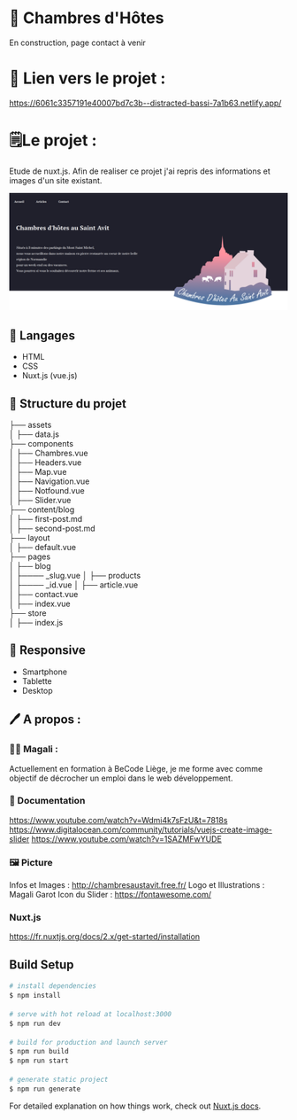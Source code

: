 # 🏡 Chambres d'Hôtes

En construction, page contact à venir

# 🔗 Lien vers le projet : 

https://6061c3357191e40007bd7c3b--distracted-bassi-7a1b63.netlify.app/

# 🗒Le projet :

Etude de nuxt.js. Afin de realiser ce projet j'ai repris des informations et images d'un site existant.

![<Visuel>](/assets/picture/capture.png)

## 🔧 Langages

* HTML
* CSS
* Nuxt.js (vue.js)

## 📁 Structure du projet

├── assets </br>
│ ├── data.js</br>
├── components </br>
│ ├── Chambres.vue</br>
│ ├── Headers.vue</br>
│ ├── Map.vue</br>
│ ├── Navigation.vue</br>
│ ├── Notfound.vue</br>
│ ├── Slider.vue</br>
├── content/blog</br>
│ ├── first-post.md</br>
│ ├── second-post.md</br>
├── layout</br>
│ ├── default.vue</br>
├── pages</br>
│ ├── blog </br>
│ ├──── _slug.vue
│ ├── products</br>
│ ├──── _id.vue
│ ├── article.vue </br>
│ ├── contact.vue </br>
│ ├── index.vue </br>
├── store</br>
│ ├── index.js </br>

## 📱 Responsive
* Smartphone
* Tablette
* Desktop

## 🖊 A propos :

### 👩‍💻 Magali :

Actuellement en formation à BeCode Liège, je me forme avec comme objectif de décrocher un emploi dans le web développement. 

### 📌 Documentation

https://www.youtube.com/watch?v=Wdmi4k7sFzU&t=7818s
https://www.digitalocean.com/community/tutorials/vuejs-create-image-slider
https://www.youtube.com/watch?v=1SAZMFwYUDE

### 🖼 Picture
Infos et Images : http://chambresaustavit.free.fr/
Logo et Illustrations : Magali Garot
Icon du Slider : https://fontawesome.com/

### Nuxt.js
https://fr.nuxtjs.org/docs/2.x/get-started/installation

## Build Setup

```bash
# install dependencies
$ npm install

# serve with hot reload at localhost:3000
$ npm run dev

# build for production and launch server
$ npm run build
$ npm run start

# generate static project
$ npm run generate
```

For detailed explanation on how things work, check out [Nuxt.js docs](https://nuxtjs.org).
